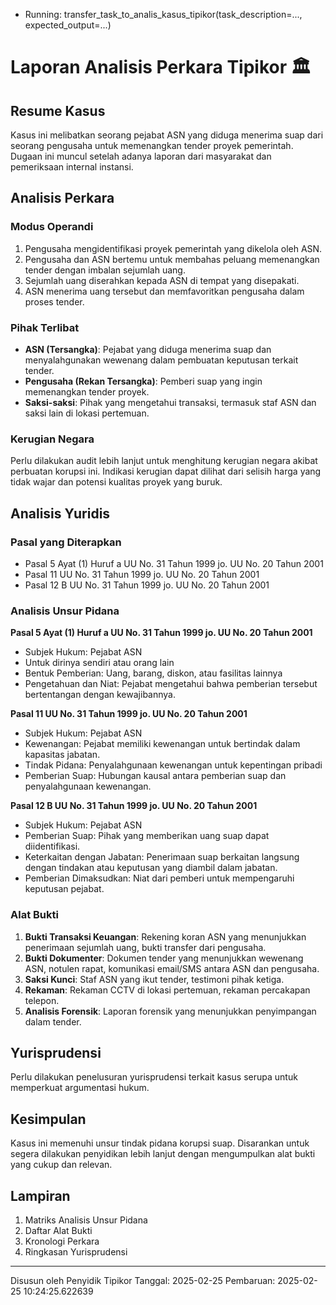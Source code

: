  - Running: transfer_task_to_analis_kasus_tipikor(task_description=..., expected_output=...)

# Laporan Analisis Perkara Tipikor 🏛️

## Resume Kasus
Kasus ini melibatkan seorang pejabat ASN yang diduga menerima suap dari seorang pengusaha untuk memenangkan tender proyek pemerintah. Dugaan ini muncul setelah adanya laporan dari masyarakat dan pemeriksaan internal instansi.

## Analisis Perkara
### Modus Operandi
1.  Pengusaha mengidentifikasi proyek pemerintah yang dikelola oleh ASN.
2.  Pengusaha dan ASN bertemu untuk membahas peluang memenangkan tender dengan imbalan sejumlah uang.
3.  Sejumlah uang diserahkan kepada ASN di tempat yang disepakati.
4.  ASN menerima uang tersebut dan memfavoritkan pengusaha dalam proses tender.

### Pihak Terlibat
*   **ASN (Tersangka)**: Pejabat yang diduga menerima suap dan menyalahgunakan wewenang dalam pembuatan keputusan terkait tender.
*   **Pengusaha (Rekan Tersangka)**: Pemberi suap yang ingin memenangkan tender proyek.
*   **Saksi-saksi**: Pihak yang mengetahui transaksi, termasuk staf ASN dan saksi lain di lokasi pertemuan.

### Kerugian Negara
Perlu dilakukan audit lebih lanjut untuk menghitung kerugian negara akibat perbuatan korupsi ini. Indikasi kerugian dapat dilihat dari selisih harga yang tidak wajar dan potensi kualitas proyek yang buruk.

## Analisis Yuridis
### Pasal yang Diterapkan
*   Pasal 5 Ayat (1) Huruf a UU No. 31 Tahun 1999 jo. UU No. 20 Tahun 2001
*   Pasal 11 UU No. 31 Tahun 1999 jo. UU No. 20 Tahun 2001
*   Pasal 12 B UU No. 31 Tahun 1999 jo. UU No. 20 Tahun 2001

### Analisis Unsur Pidana
**Pasal 5 Ayat (1) Huruf a UU No. 31 Tahun 1999 jo. UU No. 20 Tahun 2001**
*   Subjek Hukum: Pejabat ASN
*   Untuk dirinya sendiri atau orang lain
*   Bentuk Pemberian: Uang, barang, diskon, atau fasilitas lainnya
*   Pengetahuan dan Niat: Pejabat mengetahui bahwa pemberian tersebut bertentangan dengan kewajibannya.

**Pasal 11 UU No. 31 Tahun 1999 jo. UU No. 20 Tahun 2001**
*   Subjek Hukum: Pejabat ASN
*   Kewenangan: Pejabat memiliki kewenangan untuk bertindak dalam kapasitas jabatan.
*   Tindak Pidana: Penyalahgunaan kewenangan untuk kepentingan pribadi
*   Pemberian Suap: Hubungan kausal antara pemberian suap dan penyalahgunaan kewenangan.

**Pasal 12 B UU No. 31 Tahun 1999 jo. UU No. 20 Tahun 2001**
*   Subjek Hukum: Pejabat ASN
*   Pemberian Suap: Pihak yang memberikan uang suap dapat diidentifikasi.
*   Keterkaitan dengan Jabatan: Penerimaan suap berkaitan langsung dengan tindakan atau keputusan yang diambil dalam jabatan.
*   Pemberian Dimaksudkan: Niat dari pemberi untuk mempengaruhi keputusan pejabat.

### Alat Bukti
1.  **Bukti Transaksi Keuangan**: Rekening koran ASN yang menunjukkan penerimaan sejumlah uang, bukti transfer dari pengusaha.
2.  **Bukti Dokumenter**: Dokumen tender yang menunjukkan wewenang ASN, notulen rapat, komunikasi email/SMS antara ASN dan pengusaha.
3.  **Saksi Kunci**: Staf ASN yang ikut tender, testimoni pihak ketiga.
4.  **Rekaman**: Rekaman CCTV di lokasi pertemuan, rekaman percakapan telepon.
5.  **Analisis Forensik**: Laporan forensik yang menunjukkan penyimpangan dalam tender.

## Yurisprudensi
Perlu dilakukan penelusuran yurisprudensi terkait kasus serupa untuk memperkuat argumentasi hukum.

## Kesimpulan
Kasus ini memenuhi unsur tindak pidana korupsi suap. Disarankan untuk segera dilakukan penyidikan lebih lanjut dengan mengumpulkan alat bukti yang cukup dan relevan.

## Lampiran
1.  Matriks Analisis Unsur Pidana
2.  Daftar Alat Bukti
3.  Kronologi Perkara
4.  Ringkasan Yurisprudensi

---
Disusun oleh Penyidik Tipikor
Tanggal: 2025-02-25
Pembaruan: 2025-02-25 10:24:25.622639
